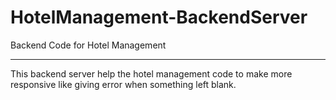 # HotelManagement-BackendServer
Backend Code for Hotel Management 
__________________________________________________________________________________________________________________________
This backend server help the hotel management code to make more responsive like giving error when something left blank. 
